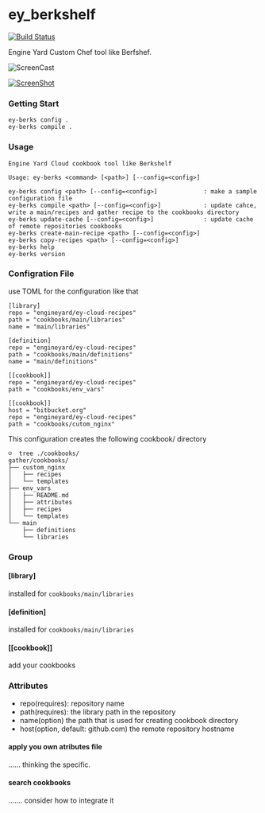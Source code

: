 # ey_berkshelf

[![Build Status](https://travis-ci.org/ukitazume/ey-berks.svg)](https://travis-ci.org/ukitazume/ey-berks)


Engine Yard Custom Chef tool like Berfshef.

![ScreenCast](http://showterm.io/a1a9b260062666a5238a6)

[![ScreenShot](https://raw.github.com/GabLeRoux/WebMole/master/ressources/WebMole_Youtube_Video.png)](http://showterm.io/a1a9b260062666a5238a6)

### Getting Start

```
ey-berks config .
ey-berks compile .
```

### Usage

```
Engine Yard Cloud cookbook tool like Berkshelf

Usage: ey-berks <command> [<path>] [--config=<config>]

ey-berks config <path> [--config=<config>]             : make a sample configuration file
ey-berks compile <path> [--config=<config>]            : update cahce,  write a main/recipes and gather recipe to the cookbooks directory
ey-berks update-cache [--config=<config>]              : update cache of remote repositories cookbooks
ey-berks create-main-recipe <path> [--config=<config>]
ey-berks copy-recipes <path> [--config=<config>]
ey-berks help
ey-berks version
```

### Configration File

use TOML for the configuration like that

```
[library]
repo = "engineyard/ey-cloud-recipes"
path = "cookbooks/main/libraries"
name = "main/libraries"

[definition]
repo = "engineyard/ey-cloud-recipes"
path = "cookbooks/main/definitions"
name = "main/definitions"

[[cookbook]]
repo = "engineyard/ey-cloud-recipes"
path = "cookbooks/env_vars"

[[cookbook]]
host = "bitbucket.org"
repo = "engineyard/ey-cloud-recipes"
path = "cookbooks/cutom_nginx"
```

This configuration creates the following cookbook/ directory

```
☺  tree ./cookbooks/
gather/cookbooks/
├── custom_nginx
│   ├── recipes
│   └── templates
├── env_vars
│   ├── README.md
│   ├── attributes
│   ├── recipes
│   └── templates
└── main
    ├── definitions
    └── libraries
```

### Group

#### [library]
 installed for `cookbooks/main/libraries`
 
#### [definition]
 installed for `cookbooks/main/libraries`
 
#### [[cookbook]]
 add your cookbooks

### Attributes

- repo(requires): repository name
- path(requires): the library path in the repository
- name(option) the path that is used for creating cookbook directory
- host(option, default: github.com) the remote repository hostname


#### apply you own atributes file

...... thinking the specific.


#### search cookbooks

....... consider how to integrate it

